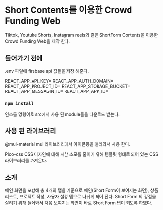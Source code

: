 # Short Contents를 이용한 Crowd Funding Web 

Tiktok, Youtube Shorts, Instagram reels와 같은 ShortForm Contents을 이용한 Crowd Funding Web을 제작 한다.

## 들어가기 전에

.env 파일에 firebase api 값들을 저장 해준다.

REACT_APP_API_KEY=
REACT_APP_AUTH_DOMAIN=
REACT_APP_PROJECT_ID=
REACT_APP_STORAGE_BUCKET=
REACT_APP_MESSAGIN_ID=
REACT_APP_APP_ID=


### `npm install`
인스톨 명령어로 src에서 사용 된 module들을 다운로드 받는다.

## 사용 된 라이브러리

@mui-material
mui 라이브러리에서 아이콘등을 불러와서 사용 한다.

Pico-css
CSS 디자인에 대해 시간 소모를 줄이기 위해 템플릿 형태로 되어 있는 CSS 라이브러리를 가져온다.

## 소개

메인 화면을 포함해 총 4개의 탭을 기준으로 메인(Short Form이 보여지는 화면), 상품 리스트, 프로젝트 작성, 사용자 설정 탭으로 나뉘게 되어 진다. Short Form 의 강점을 살리기 위해 들어와서 처음 보여지는 화면이 바로 Short Form 탭이 되도록 하였다. 


